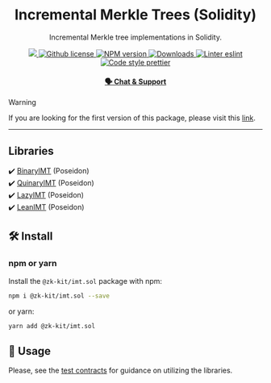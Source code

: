 <p align="center">
    <h1 align="center">
         Incremental Merkle Trees (Solidity)
    </h1>
    <p align="center">Incremental Merkle tree implementations in Solidity.</p>
</p>

<p align="center">
    <a href="https://github.com/privacy-scaling-explorations/zk-kit">
        <img src="https://img.shields.io/badge/project-zk--kit-blue.svg?style=flat-square">
    </a>
    <a href="https://github.com/privacy-scaling-explorations/zk-kit/blob/main/LICENSE">
        <img alt="Github license" src="https://img.shields.io/github/license/privacy-scaling-explorations/zk-kit.svg?style=flat-square">
    </a>
    <a href="https://www.npmjs.com/package/@zk-kit/imt.sol">
        <img alt="NPM version" src="https://img.shields.io/npm/v/@zk-kit/imt.sol?style=flat-square" />
    </a>
    <a href="https://npmjs.org/package/@zk-kit/imt.sol">
        <img alt="Downloads" src="https://img.shields.io/npm/dm/@zk-kit/imt.sol.svg?style=flat-square" />
    </a>
    <a href="https://eslint.org/">
        <img alt="Linter eslint" src="https://img.shields.io/badge/linter-eslint-8080f2?style=flat-square&logo=eslint" />
    </a>
    <a href="https://prettier.io/">
        <img alt="Code style prettier" src="https://img.shields.io/badge/code%20style-prettier-f8bc45?style=flat-square&logo=prettier" />
    </a>
</p>

<div align="center">
    <h4>
        <a href="https://appliedzkp.org/discord">
            🗣️ Chat &amp; Support
        </a>
    </h4>
</div>

> [!WARNING]  
> If you are looking for the first version of this package, please visit this [link](https://github.com/privacy-scaling-explorations/zk-kit/tree/imt-v1/packages/incremental-merkle-tree.sol).

---

## Libraries

✔️ [BinaryIMT](https://github.com/privacy-scaling-explorations/zk-kit/blob/main/packages/imt.sol/contracts/BinaryIMT.sol) (Poseidon)\
✔️ [QuinaryIMT](https://github.com/privacy-scaling-explorations/zk-kit/blob/main/packages/imt.sol/contracts/QuinaryIMT.sol) (Poseidon)\
✔️ [LazyIMT](https://github.com/privacy-scaling-explorations/zk-kit/blob/main/packages/imt.sol/contracts/LazyIMT.sol) (Poseidon)\
✔️ [LeanIMT](https://github.com/privacy-scaling-explorations/zk-kit/blob/main/packages/imt.sol/contracts/LeanIMT.sol) (Poseidon)

## 🛠 Install

### npm or yarn

Install the `@zk-kit/imt.sol` package with npm:

```bash
npm i @zk-kit/imt.sol --save
```

or yarn:

```bash
yarn add @zk-kit/imt.sol
```

## 📜 Usage

Please, see the [test contracts](./test) for guidance on utilizing the libraries.
